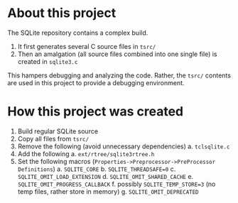 # About this project
The SQLite repository contains a complex build.

1. It first generates several C source files in `tsrc/`
2. Then an amalgation (all source files combined into one single file) is created in `sqlite3.c`

This hampers debugging and analyzing the code. Rather, the `tsrc/` contents are used in this project to provide a debugging environment.

# How this project was created
1. Build regular SQLite source
2. Copy all files from `tsrc/`
3. Remove the following (avoid unnecessary dependencies)
  a. `tclsqlite.c`
4. Add the following
  a. `ext/rtree/sqlite3rtree.h`
5. Set the following macros (`Properties->Preprocessor->PreProcessor Definitions`)
  a. `SQLITE_CORE`
  b. `SQLITE_THREADSAFE=0`
  c. `SQLITE_OMIT_LOAD_EXTENSION`
  d. `SQLITE_OMIT_SHARED_CACHE`
  e. `SQLITE_OMIT_PROGRESS_CALLBACK`
  f. possibly `SQLITE_TEMP_STORE=3` (no temp files, rather store in memory)
  g. `SQLITE_OMIT_DEPRECATED`